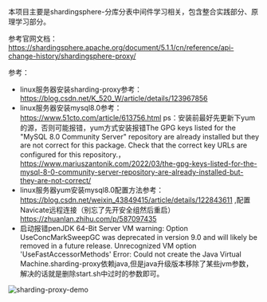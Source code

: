 本项目主要是shardingsphere-分库分表中间件学习相关，包含整合实践部分、原理学习部分。

参考官网文档：https://shardingsphere.apache.org/document/5.1.1/cn/reference/api-change-history/shardingsphere-proxy/



参考：
 - linux服务器安装sharding-proxy参考：https://blog.csdn.net/K_520_W/article/details/123967856
 - linux服务器安装mysql8.0参考：https://www.51cto.com/article/613756.html ps：安装前最好先更新下yum的源，否则可能报错，yum方式安装报错The GPG keys listed for the "MySQL 8.0 Community Server" repository are already installed but they are not correct for this package. Check that the correct key URLs are configured for this repository.，https://www.mariuszantonik.com/2022/03/the-gpg-keys-listed-for-the-mysql-8-0-community-server-repository-are-already-installed-but-they-are-not-correct/
 - linux服务器yum安装mysql8.0配置方法参考：https://blog.csdn.net/weixin_43849415/article/details/122843611 ,配置Navicate远程连接（别忘了先开安全组然后重启）https://zhuanlan.zhihu.com/p/587097435
 - 启动报错penJDK 64-Bit Server VM warning: Option UseConcMarkSweepGC was deprecated in version 9.0 and will likely be removed in a future release. Unrecognized VM option 'UseFastAccessorMethods' Error: Could not create the Java Virtual Machine.sharding-proxy依赖java,但是java升级版本移除了某些jvm参数，解决的话就是删除start.sh中过时的参数即可。



![sharding-proxy-demo](D:\myproject\my_idea_projects\xkw\learn-projects-demo\sharding-proxy-demo\assets\sharding-proxy-demo.png)
